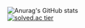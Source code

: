 ![Anurag's GitHub stats](https://github-readme-stats.vercel.app/api?username=waristo)  
[![solved.ac tier](http://mazassumnida.wtf/api/generate_badge?boj=dnjsqo5)](https://solved.ac/dnjsqo5)
